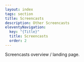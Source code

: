 ```yaml
---
layout: index
tags: section
title: Screencasts
description: Other Screencasts
eleventyNavigation:
  key: "{Title}"
  title: Screencasts
  order: 2
---
```


Screencasts overview / landing page.
